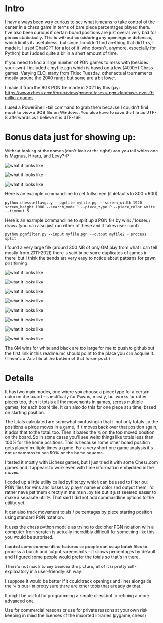 # Intro

I have always been very curious to see what it means to take control of the center in a chess game in terms of bare piece percentages played there.
I've also been curious if certain board positions are just overall very bad for pieces statistically.
This is without considering any openings or defenses, which limits its usefulness, but since I couldn't find anything that did this, I made it.
I used ChatGPT for a lot of it (who doesn't, anymore, especially for Python) but I added quite a bit in a short amount of time.

If you need to find a large number of PGN games to mess with (besides your own) I included a myfile.pgn which is based on a few (4000+) Chess games. Varying ELO, many from Titled Tuesday, other actual tournaments mostly around the 2000 range but some are a bit lower.

I made it from the 9GB PGN file made in 2021 by this guy:
https://www.chess.com/forum/view/general/chess-pgn-database-over-9-million-games

I used a PowerShell -tail command to grab them because I couldn't find much to view a 9GB file on Windows.
You also have to save the file as UTF-8 afterwards as I believe it is UTF-16E

# Bonus data just for showing up:

Without looking at the names (don't look at the right!) can you tell which one is Magnus, Hikaru, and Levy? :P

![what it looks like](pngs/magnuscarlsen_wins.png?raw=true "what it looks like")

![what it looks like](pngs/GothamChess_wins_1.png?raw=true "what it looks like")

![what it looks like](pngs/hikaru_wins.png?raw=true "what it looks like")

Here is an example command line to get fullscreen (it defaults to 800 x 600)
```
python chesscellavg.py --pgnfile myfile.pgn --screen_width 1920 --screen_height 1080 --search_mode 1 --piece_type P --piece_color white --timeout 5
```

Here is an example command line to split up a PGN file by wins / losses / draws (you can also just run either of these and it takes user input)
```
python pgnfilter.py --input myfile.pgn --output myfile2 --process split
```

I found a very large file (around 300 MB of only GM play from what I can tell mostly from 2011-2021) there is said to be some duplicates of games in there, but I think the trends are very easy to notice about patterns for pawn positioning:

![what it looks like](pngs/gamesofgms_black_wins_black_pov.png?raw=true "what it looks like")

![what it looks like](pngs/gamesofgms_black_wins_white_pov.png?raw=true "what it looks like")

![what it looks like](pngs/gamesofgms_white_wins_black_pov.png?raw=true "what it looks like")

![what it looks like](pngs/gamesofgms_white_wins_white_pov.png?raw=true "what it looks like")

![what it looks like](pngs/gamesofgms_draw_black_pov.png?raw=true "what it looks like")

![what it looks like](pngs/gamesofgms_draw_white_pov.png?raw=true "what it looks like")

![what it looks like](pngs/gamesofgms_white_win_Qd1_pov.png?raw=true "what it looks like")

![what it looks like](pngs/gamesofgms_black_win_Qd1_pov.png?raw=true "what it looks like")

The GM wins for white and black are too large for me to push to github but the first link in this readme.md should point to the place you can acquire it. (There's a 7zip file at the bottom of that forum post.)

# Details

It has two main modes, one where you choose a piece type for a certain color on the board - specifically for Pawns, mostly, but works for other pieces too, then it totals all the movements in games, across multiple games, for each board tile. It can also do this for one piece at a time, based on starting position.

The totals calculated are somewhat confusing in that it not only totals up the positions a piece moves in a game, if it moves back over that position again, it adds that to the total, too. Then it bases the % on the top moved position on the board. So in some cases you'll see weird things like totals less than 100% for the home positions. This is because some other board position gets played multiple times a game. For a very short one game analysis it's not uncommon to see 50% on the home squares.

I tested it mostly with Lichess games, but I just tried it with some Chess.com games and it appears to work even with time information embedded in the moves.

I coded up a little utility called pyfilter.py which can be used to filter out PGN files for wins and losses by player name or color and output them. I'd rather have put them directly in the main .py file but it just seemed easier to make a separate utility. That said I did not add commandline options to the utility, yet.

It can also track movement totals / percentages by piece starting position using standard PGN notation.

It uses the chess python module as trying to decipher PGN notation with a computer from scratch is actually incredibly difficult for something like this - you would be surprised.

I added some commandline features so people can setup batch files to process a bunch and output screenshots - it shows percentages by default and I figured some people would prefer the totals so that's in there.

There's not much to say besides the picture, all of it is pretty self-explanatory in a user-friendly-ish way.

I suppose it would be better if it could track openings and lines alongside the %'s but I'm pretty sure there are other tools that already do that.

It might be useful for programming a simple chessbot or refining a more advanced one.

Use for commercial reasons or use for private reasons at your own risk keeping in mind the licenses of the imported libraries (pygame, chess)


